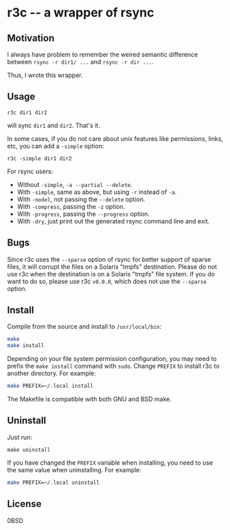 # r3c -- a wrapper of rsync

## Motivation

I always have problem to remember the weired semantic difference between `rsync -r dir1/ ...` and `rsync -r dir ...`.

Thus, I wrote this wrapper.

## Usage

    r3c dir1 dir2

will sync `dir1` and `dir2`. That's it.

In some cases, if you do not care about unix features like permissions, links, etc, you can add a `-simple` option:

    r3c -simple dir1 dir2

For rsync users:

- Without `-simple`, `-a --partial --delete`.
- With `-simple`, same as above, but using `-r` instead of `-a`.
- With `-nodel`, not passing the `--delete` option.
- With `-compress`, passing the `-z` option.
- With `-progress`, passing the `--progress` option.
- With `-dry`, just print out the generated rsync command line and exit.

## Bugs

Since r3c uses the `--sparse` option of rsync for better support of sparse files, it will corrupt the files on a Solaris "tmpfs" destination.
Please do not use r3c when the destination is on a Solaris "tmpfs" file system.
If you do want to do so, please use r3c `v0.0.0`, which does not use the `--sparse` option.

## Install

Compile from the source and install to `/usr/local/bin`:

```sh
make
make install
```

Depending on your file system permission configuration, you may need to prefix the `make install` command with `sudo`.
Change `PREFIX` to install r3c to another directory.
For example:

```sh
make PREFIX=~/.local install
```

The Makefile is compatible with both GNU and BSD make.

## Uninstall

Just run:

```
make uninstall
```

If you have changed the `PREFIX` variable when installing, you need to use the same value when uninstalling.
For example:

```sh
make PREFIX=~/.local uninstall
```

## License

0BSD
